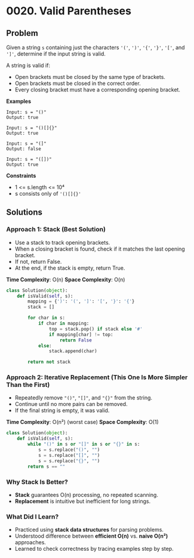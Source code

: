 # 0020. Valid Parentheses

## Problem

Given a string `s` containing just the characters `'('`, `')'`, `'{'`, `'}'`, `'['`, and `']'`, determine if the input string is valid.

A string is valid if:

* Open brackets must be closed by the same type of brackets.
* Open brackets must be closed in the correct order.
* Every closing bracket must have a corresponding opening bracket.

**Examples**

```
Input: s = "()"
Output: true

Input: s = "()[]{}"
Output: true

Input: s = "(]"
Output: false

Input: s = "([])"
Output: true
```

**Constraints**

* 1 <= s.length <= 10⁴
* s consists only of `'()[]{}'`

## Solutions

### Approach 1: Stack (Best Solution)

* Use a stack to track opening brackets.
* When a closing bracket is found, check if it matches the last opening bracket.
* If not, return False.
* At the end, if the stack is empty, return True.

**Time Complexity**: O(n)
**Space Complexity**: O(n)

```python
class Solution(object):
    def isValid(self, s):
        mapping = {')': '(', ']': '[', '}': '{'}
        stack = []

        for char in s:
            if char in mapping:
                top = stack.pop() if stack else '#'
                if mapping[char] != top:
                    return False
            else:
                stack.append(char)

        return not stack
```

### Approach 2: Iterative Replacement (This One Is More Simpler Than the First)

* Repeatedly remove `"()"`, `"[]"`, and `"{}"` from the string.
* Continue until no more pairs can be removed.
* If the final string is empty, it was valid.

**Time Complexity**: O(n²) (worst case)
**Space Complexity**: O(1)

```python
class Solution(object):
    def isValid(self, s):
        while "()" in s or "[]" in s or "{}" in s:
            s = s.replace("()", "")
            s = s.replace("[]", "")
            s = s.replace("{}", "")
        return s == ""
```

### Why Stack Is Better?

* **Stack** guarantees O(n) processing, no repeated scanning.
* **Replacement** is intuitive but inefficient for long strings.

### What Did I Learn?

* Practiced using **stack data structures** for parsing problems.
* Understood difference between **efficient O(n)** vs. **naive O(n²)** approaches.
* Learned to check correctness by tracing examples step by step.
